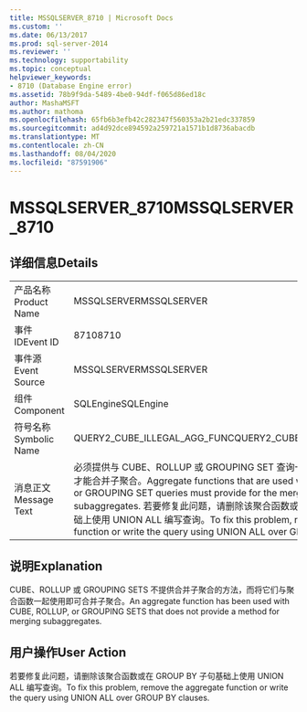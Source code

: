 ```yaml
---
title: MSSQLSERVER_8710 | Microsoft Docs
ms.custom: ''
ms.date: 06/13/2017
ms.prod: sql-server-2014
ms.reviewer: ''
ms.technology: supportability
ms.topic: conceptual
helpviewer_keywords:
- 8710 (Database Engine error)
ms.assetid: 78b9f9da-5489-4be0-94df-f065d86ed18c
author: MashaMSFT
ms.author: mathoma
ms.openlocfilehash: 65fb6b3efb42c282347f560353a2b21edc337859
ms.sourcegitcommit: ad4d92dce894592a259721a1571b1d8736abacdb
ms.translationtype: MT
ms.contentlocale: zh-CN
ms.lasthandoff: 08/04/2020
ms.locfileid: "87591906"
---
```

# <a name="mssqlserver_8710"></a><span data-ttu-id="36b58-102">MSSQLSERVER_8710</span><span class="sxs-lookup"><span data-stu-id="36b58-102">MSSQLSERVER_8710</span></span>
    
## <a name="details"></a><span data-ttu-id="36b58-103">详细信息</span><span class="sxs-lookup"><span data-stu-id="36b58-103">Details</span></span>  
  
|||  
|-|-|  
|<span data-ttu-id="36b58-104">产品名称</span><span class="sxs-lookup"><span data-stu-id="36b58-104">Product Name</span></span>|<span data-ttu-id="36b58-105">MSSQLSERVER</span><span class="sxs-lookup"><span data-stu-id="36b58-105">MSSQLSERVER</span></span>|  
|<span data-ttu-id="36b58-106">事件 ID</span><span class="sxs-lookup"><span data-stu-id="36b58-106">Event ID</span></span>|<span data-ttu-id="36b58-107">8710</span><span class="sxs-lookup"><span data-stu-id="36b58-107">8710</span></span>|  
|<span data-ttu-id="36b58-108">事件源</span><span class="sxs-lookup"><span data-stu-id="36b58-108">Event Source</span></span>|<span data-ttu-id="36b58-109">MSSQLSERVER</span><span class="sxs-lookup"><span data-stu-id="36b58-109">MSSQLSERVER</span></span>|  
|<span data-ttu-id="36b58-110">组件</span><span class="sxs-lookup"><span data-stu-id="36b58-110">Component</span></span>|<span data-ttu-id="36b58-111">SQLEngine</span><span class="sxs-lookup"><span data-stu-id="36b58-111">SQLEngine</span></span>|  
|<span data-ttu-id="36b58-112">符号名称</span><span class="sxs-lookup"><span data-stu-id="36b58-112">Symbolic Name</span></span>|<span data-ttu-id="36b58-113">QUERY2_CUBE_ILLEGAL_AGG_FUNC</span><span class="sxs-lookup"><span data-stu-id="36b58-113">QUERY2_CUBE_ILLEGAL_AGG_FUNC</span></span>|  
|<span data-ttu-id="36b58-114">消息正文</span><span class="sxs-lookup"><span data-stu-id="36b58-114">Message Text</span></span>|<span data-ttu-id="36b58-115">必须提供与 CUBE、ROLLUP 或 GROUPING SET 查询一起使用的聚合函数，才能合并子聚合。</span><span class="sxs-lookup"><span data-stu-id="36b58-115">Aggregate functions that are used with CUBE, ROLLUP, or GROUPING SET queries must provide for the merging of subaggregates.</span></span> <span data-ttu-id="36b58-116">若要修复此问题，请删除该聚合函数或在 GROUP BY 子句基础上使用 UNION ALL 编写查询。</span><span class="sxs-lookup"><span data-stu-id="36b58-116">To fix this problem, remove the aggregate function or write the query using UNION ALL over GROUP BY clauses.</span></span>|  
  
## <a name="explanation"></a><span data-ttu-id="36b58-117">说明</span><span class="sxs-lookup"><span data-stu-id="36b58-117">Explanation</span></span>  
 <span data-ttu-id="36b58-118">CUBE、ROLLUP 或 GROUPING SETS 不提供合并子聚合的方法，而将它们与聚合函数一起使用即可合并子聚合。</span><span class="sxs-lookup"><span data-stu-id="36b58-118">An aggregate function has been used with CUBE, ROLLUP, or GROUPING SETS that does not provide a method for merging subaggregates.</span></span>  
  
## <a name="user-action"></a><span data-ttu-id="36b58-119">用户操作</span><span class="sxs-lookup"><span data-stu-id="36b58-119">User Action</span></span>  
 <span data-ttu-id="36b58-120">若要修复此问题，请删除该聚合函数或在 GROUP BY 子句基础上使用 UNION ALL 编写查询。</span><span class="sxs-lookup"><span data-stu-id="36b58-120">To fix this problem, remove the aggregate function or write the query using UNION ALL over GROUP BY clauses.</span></span>  
  
  
